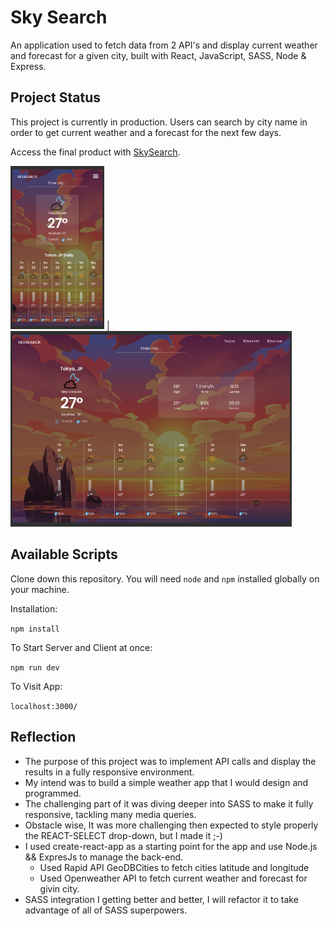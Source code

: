 # Sky Search

An application used to fetch data from 2 API's and display current weather and forecast for a given city, built with React, JavaScript, SASS, Node & Express.

## Project Status

This project is currently in production. Users can search by city name in order to get current weather and a forecast for the next few days.

Access the final product with [SkySearch](https://tranquil-brushlands-65303.herokuapp.com/).

<img src="./public/ref/sky_search_phone.png " width= 150> | <img src="./public/ref/sky_search_tablet.png " width= 450>

## Available Scripts

Clone down this repository. You will need `node` and `npm` installed globally on your machine.

Installation:

`npm install`

To Start Server and Client at once:

`npm run dev`

To Visit App:

`localhost:3000/`

## Reflection

- The purpose of this project was to implement API calls and display the results in a fully responsive environment.
- My intend was to build a simple weather app that I would design and programmed.
- The challenging part of it was diving deeper into SASS to make it fully responsive, tackling many media queries.
- Obstacle wise, It was more challenging then expected to style properly the REACT-SELECT drop-down, but I made it ;-)
- I used create-react-app as a starting point for the app and use Node.js && ExpresJs to manage the back-end.
  + Used Rapid API GeoDBCities to fetch cities latitude and longitude
  + Used Openweather API to fetch current weather and forecast for givin city.
- SASS integration I getting better and better, I will refactor it to take advantage of all of SASS superpowers.
